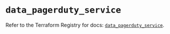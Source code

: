 # `data_pagerduty_service`

Refer to the Terraform Registry for docs: [`data_pagerduty_service`](https://registry.terraform.io/providers/pagerduty/pagerduty/3.10.1/docs/data-sources/service).
